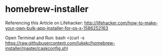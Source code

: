 # homebrew-installer

Referencing this Article on Lifehacker:
http://lifehacker.com/how-to-make-your-own-bulk-app-installer-for-os-x-1586252163

Open Terminal and Run:
bash <(curl -s https://raw.githubusercontent.com/lukekr/homebrew-installer/master/caskconfig.sh)
